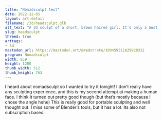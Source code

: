 ```yaml
---
title: "Nomadsculpt test"
date: 2022-12-05
layout: art-detail
filename: /3d/headsculpt.glb
alt_text: "A 3d sculpt of a short, brown haired girl. It’s only a bust."
slug: headsculpt
threed: true
arttags:
- 3d
mastodon_url: https://mastodon.art/@redstrate/109459311625828312
program: Nomadsculpt
width: 859
height: 1280
thumb_width: 512
thumb_height: 763
---
```

I heard about nomadsculpt so I wanted to try it tonight!
I don’t really have any sculpting experience, and this is my second attempt at making a human face. I think it turned out pretty good though (but that’s mostly because I chose the angle hehe)
This is really good for portable sculpting and well thought out. I miss some of Blender’s tools, but it has a lot. Its also not subscription based.
